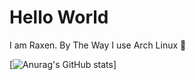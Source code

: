 # Hello World

I am Raxen.
By The Way I use Arch Linux 


[![Anurag's GitHub stats](https://github-readme-stats.vercel.app/api?username=Raxen001&show_icons=true&theme=gruvbox)]
